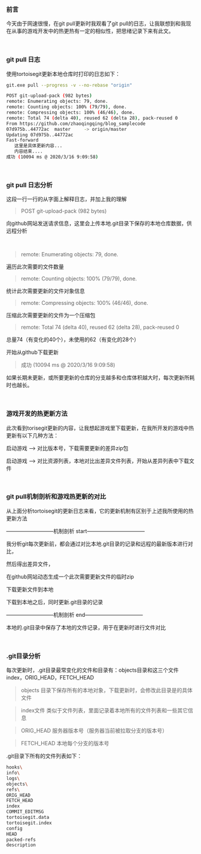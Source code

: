 ### 前言

今天由于网速很慢，在git pull更新时我观看了git pull的日志，让我联想到和我现在从事的游戏开发中的热更热有一定的相似性，把思绪记录下来有此文。

​      

### git pull 日志

使用tortoisegit更新本地仓库时打印的日志如下：

```bash
git.exe pull --progress -v --no-rebase "origin"

POST git-upload-pack (982 bytes)
remote: Enumerating objects: 79, done.
remote: Counting objects: 100% (79/79), done.
remote: Compressing objects: 100% (46/46), done.
remote: Total 74 (delta 40), reused 62 (delta 28), pack-reused 0
From https://github.com/zhaoqingqing/blog_samplecode
07d975b..44772ac  master     -> origin/master
Updating 07d975b..44772ac
Fast-forward
   这里是具体更新内容...
   内容结束....
成功 (10094 ms @ 2020/3/16 9:09:58)
```

​      

### git pull 日志分析

这段一行一行的从字面上解释日志，并加上我的理解

> POST git-upload-pack (982 bytes)

向github网站发送请求信息，这里会上传本地.git目录下保存的本地仓库数据，供远程分析

​							

> remote: Enumerating objects: 79, done.

遍历此次需要的文件数量



>  remote: Counting objects: 100% (79/79), done.

统计此次需要更新的文件对象信息



> remote: Compressing objects: 100% (46/46), done.

压缩此次需要更新的文件为一个压缩包



> remote: Total 74 (delta 40), reused 62 (delta 28), pack-reused 0

总量74（有变化的40个），未使用的62（有变化的28个）



开始从github下载更新



> 成功 (10094 ms @ 2020/3/16 9:09:58)

如果长期未更新，或所要更新的仓库的分支越多和仓库体积越大时，每次更新所耗时也越长。

​      

### 游戏开发的热更新方法

此次看到torisegit更新的内容，让我想起游戏里下载更新，在我所开发的游戏中热更新有以下几种方法：

启动游戏 ——> 对比版本号，下载需要更新的差异zip包

启动游戏 ——> 对比资源列表，本地对比出差异文件列表，开始从差异列表中下载文件

​      

### git pull机制剖析和游戏热更新的对比

从上面分析tortoisegit的更新日志来看，它的更新机制有区别于上述我所使用的热更新方法

—————————机制剖析 start———————————

我分析git每次更新前，都会通过对比本地.git目录的记录和远程的最新版本进行对比，

然后得出差异文件，

在github网站动态生成一个此次需要更新文件的临时zip

下载更新文件到本地

下载到本地之后，同时更新.git目录的记录

—————————机制剖析 end———————————

本地的.git目录中保存了本地的文件记录，用于在更新时进行文件对比

​      

### .git目录分析

每次更新时，.git目录最常变化的文件和目录有：objects目录和这三个文件index，ORIG_HEAD，FETCH_HEAD

> objects 目录下保存所有的本地对象，下载更新时，会修改此目录是的具体文件

> index文件  类似于文件列表，里面记录着本地所有的文件列表和一些其它信息

> ORIG_HEAD 服务器版本号（服务器当前被拉取分支的版本号）

> FETCH_HEAD 本地每个分支的版本号

.git目录下所有的文件列表如下：

```bash
hooks\
info\
logs\
objects\
refs\
ORIG_HEAD
FETCH_HEAD
index
COMMIT_EDITMSG
tortoisegit.data
tortoisegit.index
config
HEAD
packed-refs
description
```

